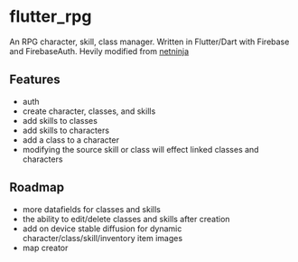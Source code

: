 # flutter_rpg

An RPG character, skill, class manager. Written in Flutter/Dart with Firebase and FirebaseAuth.
Hevily modified from [netninja](https://netninja.dev)

## Features

- auth
- create character, classes, and skills
- add skills to classes
- add skills to characters
- add a class to a character
- modifying the source skill or class will effect linked classes and characters

## Roadmap

- more datafields for classes and skills
- the ability to edit/delete classes and skills after creation
- add on device stable diffusion for dynamic character/class/skill/inventory item images
- map creator
